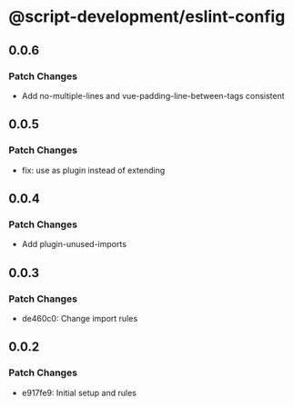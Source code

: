 # @script-development/eslint-config

## 0.0.6

### Patch Changes

- Add no-multiple-lines and vue-padding-line-between-tags consistent

## 0.0.5

### Patch Changes

- fix: use as plugin instead of extending

## 0.0.4

### Patch Changes

- Add plugin-unused-imports

## 0.0.3

### Patch Changes

- de460c0: Change import rules

## 0.0.2

### Patch Changes

- e917fe9: Initial setup and rules
